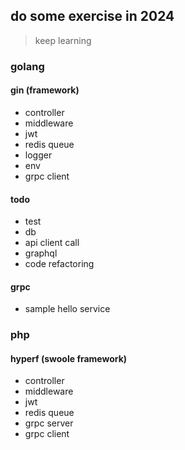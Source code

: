 ## do some exercise in 2024

> keep learning

### golang

#### gin (framework)

- controller
- middleware
- jwt
- redis queue
- logger
- env
- grpc client

#### todo

- test
- db
- api client call
- graphql
- code refactoring

#### grpc

- sample hello service

### php

#### hyperf (swoole framework)

- controller
- middleware
- jwt
- redis queue
- grpc server
- grpc client
